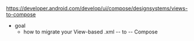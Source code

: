 https://developer.android.com/develop/ui/compose/designsystems/views-to-compose

* goal
  * how to migrate your View-based .xml -- to -- Compose

